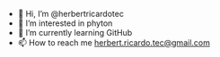 - 👋 Hi, I’m @herbertricardotec
- 👀 I’m interested in phyton
- 🌱 I’m currently learning GitHub
- 📫 How to reach me herbert.ricardo.tec@gmail.com

<!---
herbertricardotec/herbertricardotec is a ✨ special ✨ repository because its `README.md` (this file) appears on your GitHub profile.
You can click the Preview link to take a look at your changes.
--->
